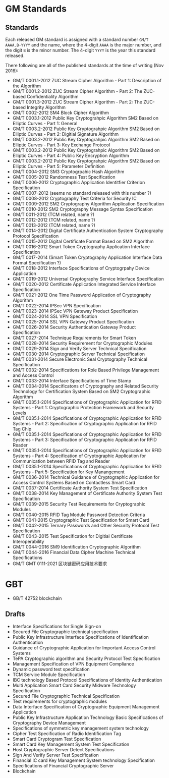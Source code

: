 # GM Standards

## Standards

Each released GM standard is assigned with a standard number `GM/T AAAA.B-YYYY` and the name, where the 4-digit `AAAA` is the major number, and the digit `B` is the minor number. The 4-digit `YYYY` is the year this standard released.

There following are all of the published standards at the time of writing (Nov 2016):

 * GM/T 0001.1-2012 ZUC Stream Cipher Algorithm - Part 1: Description of the Algorithm
 * GM/T 0001.2-2012 ZUC Stream Cipher Algorithm - Part 2: The ZUC-based Confidentiality Algorithm
 * GM/T 0001.3-2012 ZUC Stream Cipher Algorithm - Part 2: The ZUC-based Integrity Algorithm
 * GM/T 0002-2012 SM4 Block Cipher Algorithm
 * GM/T 0003.1-2012 Public Key Cryptograhpic Algorithm SM2 Based on Elliptic Curves - Part 1: General
 * GM/T 0003.2-2012 Public Key Cryptograhpic Algorithm SM2 Based on Elliptic Curves - Part 2: Digitial Signature Algorithm
 * GM/T 0003.2-2012 Public Key Cryptograhpic Algorithm SM2 Based on Elliptic Curves - Part 3: Key Exchange Protocol
 * GM/T 0003.2-2012 Public Key Cryptograhpic Algorithm SM2 Based on Elliptic Curves - Part 4: Public Key Encryption Algorithm
 * GM/T 0003.2-2012 Public Key Cryptograhpic Algorithm SM2 Based on Elliptic Curves - Part 5: Parameter Definition
 * GM/T 0004-2012 SM3 Cryptogrpahic Hash Algorithm
 * GM/T 0005-2012 Randomness Test Specification
 * GM/T 0006-2012 Cryptographic Application Identitfier Criterion Specification
 * GM/T 0007-2012 (seems no standard released with this number ?)
 * GM/T 0008-2012 Cryptography Test Criteria for Security IC
 * GM/T 0009-2012 SM2 Cryptography Algorithm Application Specification
 * GM/T 0010-2012 SM2 Cryptography Message Syntax Specification
 * GM/T 0011-2012 (TCM related, name ?)
 * GM/T 0012-2012 (TCM related, name ?)
 * GM/T 0013-2012 (TCM related, name ?)
 * GM/T 0014-2012 Digital Certificate Authentication System Cryptography Protocol Specification
 * GM/T 0015-2012 Digital Certificate Format Based on SM2 Algorithm
 * GM/T 0016-2012 Smart Token Cryptography Application Interface Specification
 * GM/T 0017-2014 (Smart Token Cryptography Application Interface Data Format Specification ?)
 * GM/T 0018-2012 Interface Specifications of Cryptogrpahy Device Application
 * GM/T 0019-2012 Universal Cryptography Service Interface Specification
 * GM/T 0020-2012 Certificate Application Integrated Service Interface Specification
 * GM/T 0021-2012 One Time Password Application of Cryptography Algorithm
 * GM/T 0022-2014 IPSec VPN Specification
 * GM/T 0023-2014 IPSec VPN Gateway Product Specification
 * GM/T 0024-2014 SSL VPN Specification
 * GM/T 0025-2014 SSL VPN Gateway Product Specification
 * GM/T 0026-2014 Security Authentication Gateway Product Specification
 * GM/T 0027-2014 Technique Requirements for Smart Token
 * GM/T 0028-2014 Security Requirement for Cryptographic Modules
 * GM/T 0029-2014 Sign and Verify Server Technical Specification
 * GM/T 0030-2014 Cryptographic Server Technical Specification
 * GM/T 0031-2014 Secure Electronic Seal Cryptography Technical Specification
 * GM/T 0032-2014 Specifications for Role Based Privilege Management and Access Control
 * GM/T 0033-2014 Interface Specifications of Time Stamp
 * GM/T 0034-2014 Specificatons of Cryptography and Related Security Technology for Certification System Based on SM2 Cryptographic Algorithm
 * GM/T 0035.1-2014 Specifications of Cryptographic Application for RFID Systems - Part 1: Cryptographic Protection Framework and Security Levels
 * GM/T 0035.1-2014 Specifications of Cryptographic Application for RFID Systems - Part 2: Specification of Cryptographic Application for RFID Tag Chip
 * GM/T 0035.1-2014 Specifications of Cryptographic Application for RFID Systems - Part 3: Specification of Cryptographic Application for RFID Reader
 * GM/T 0035.1-2014 Specifications of Cryptographic Application for RFID Systems - Part 4: Specification of Cryptographic Application for Communication between RFID Tag and Reader
 * GM/T 0035.1-2014 Specifications of Cryptographic Application for RFID Systems - Part 5: Specification for Key Manangement
 * GM/T 0036-2014 Technical Guidance of Cryptographic Application for Access Control Systems Based on Contactless Smart Card
 * GM/T 0037-2014 Certificate Authority System Test Specification
 * GM/T 0038-2014 Key Management of Certificate Authority System Test Specification
 * GM/T 0039-2015 Security Test Requirements for Cryptographic Modules
 * GM/T 0040-2015 RFID Tag Module Password Detection Criteria
 * GM/T 0041-2015 Cryptographic Test Specification for Smart Card
 * GM/T 0042-2015 Ternary Passwords and Other Security Protocol Test Specification
 * GM/T 0043-2015 Test Specification for Digitial Certificate Interoperability
 * GM/T 0044-2016 SM9 Identification Cryptographic Algorithm
 * GM/T 0044-2016 Financial Data Cipher Machine Technical Specifications
 * GM/T GMT 0111-2021 区块链密码应用技术要求

# GBT 
  * GB/T 42752 blockchain

## Drafts

 * Interface Specifications for Single Sign-on
 * Secured File Cryptographic technical specification
 * Public Key Infrastructure Interface Specifications of Identification Authentication
 * Guidance of Cryptographic Application for Important Access Control Systems
 * TePA Cryptographic algorithm and Security Protocol Test Specification
 * Management Specification of VPN Equipment Compliance
 * Dynamic password test specification
 * TCM Service Module Specification
 * IBC technology Based Protocol Specifications of Identity Authentication
 * Multi Application Smart Card Security Midware Technology Specification
 * Secured File Cryptographic Technical Specification
 * Test requirements for cryptographic modules
 * Data Interface Specification of Cryptographic Equipment Management Application
 * Public Key Infrastructure Application Technology Basic Specifications of Cryptography Device Management
 * Specifications of symmetric key management system technology
 * Cipher Test Specification of Radio Identification Tag
 * Smart Card Cryptogram Test Specification
 * Smart Card Key Management System Test Specification
 * Host Cryptographic Server Detect Specifications
 * Sign And Verify Server Test Specification
 * Financial IC card Key Management System technology Specification
 * Specifications of Financial Cryptographic Server
 * Blockchain

